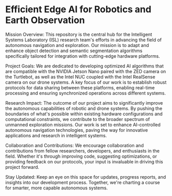 # Efficient Edge AI for Robotics and Earth Observation

Mission Overview:
This repository is the central hub for the Intelligent Systems Laboratory (ISL) research team's efforts in advancing the field of autonomous navigation and exploration. Our mission is to adapt and enhance object detection and semantic segmentation algorithms specifically tailored for integration with cutting-edge hardware platforms.

Project Goals:
We are dedicated to developing optimized AI algorithms that are compatible with the NVIDIA Jetson Nano paired with the ZED camera on the Turtlebot, as well as the Intel NUC coupled with the Intel RealSense camera on our drone systems. A key focus of our work is to establish robust protocols for data sharing between these platforms, enabling real-time processing and ensuring synchronized operations across different systems.

Research Impact:
The outcome of our project aims to significantly improve the autonomous capabilities of robotic and drone systems. By pushing the boundaries of what's possible within existing hardware configurations and computational constraints, we contribute to the broader spectrum of unmanned exploration missions. Our work is set to enhance AI-controlled autonomous navigation technologies, paving the way for innovative applications and research in intelligent systems.

Collaboration and Contributions:
We encourage collaboration and contributions from fellow researchers, developers, and enthusiasts in the field. Whether it's through improving code, suggesting optimizations, or providing feedback on our protocols, your input is invaluable in driving this project forward.

Stay Updated:
Keep an eye on this space for updates, progress reports, and insights into our development process. Together, we're charting a course for smarter, more capable autonomous systems.


